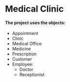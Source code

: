 # Medical Clinic
#### The project uses the objects:
* Appointment
* Clinic
* Medical Office
* Medicine
* Prescription
* Customer
* Employee:
  * Doctor
  * Receptionist
